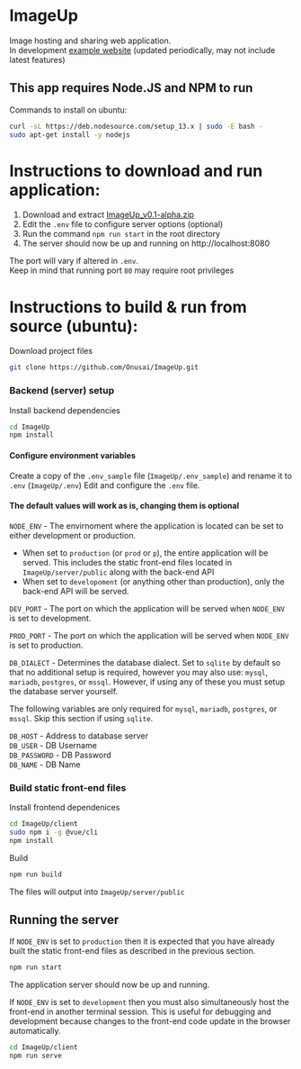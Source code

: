 # ImageUp

Image hosting and sharing web application.  
In development [example website](http://ec2-34-205-141-243.compute-1.amazonaws.com) (updated periodically, may not include latest features)

## This app requires Node.JS and NPM to run

Commands to install on ubuntu:

```bash
curl -sL https://deb.nodesource.com/setup_13.x | sudo -E bash -
sudo apt-get install -y nodejs
```

# Instructions to download and run application:

1. Download and extract [ImageUp_v0.1-alpha.zip](https://github.com/Onusai/ImageUp/releases/download/v0.1-alpha/ImageUp_v0.1-alpha.zip)
2. Edit the `.env` file to configure server options (optional)
3. Run the command `npm run start` in the root directory
4. The server should now be up and running on http://localhost:8080

The port will vary if altered in `.env`.  
Keep in mind that running port `80` may require root privileges

# Instructions to build & run from source (ubuntu):

Download project files

```bash
git clone https://github.com/Onusai/ImageUp.git
```

### Backend (server) setup

Install backend dependencies

```bash
cd ImageUp
npm install
```

#### Configure environment variables

Create a copy of the `.env_sample` file (`ImageUp/.env_sample`) and rename it to `.env` (`ImageUp/.env`)
Edit and configure the `.env` file.

#### The default values will work as is, changing them is optional

`NODE_ENV` - The envirnoment where the application is located can be set to either development or production.

- When set to `production` (or `prod` or `p`), the entire application will be served. This includes the static front-end files located in `ImageUp/server/public` along with the back-end API
- When set to `developoment` (or anything other than production), only the back-end API will be served.

`DEV_PORT` - The port on which the application will be served when `NODE_ENV` is set to development.

`PROD_PORT` - The port on which the application will be served when `NODE_ENV` is set to production.

`DB_DIALECT` - Determines the database dialect. Set to `sqlite` by default so that no additional setup is required, however you may also use: `mysql`, `mariadb`, `postgres`, or `mssql`. However, if using any of these you must setup the database server yourself.

The following variables are only required for `mysql`, `mariadb`, `postgres`, or `mssql`. Skip this section if using `sqlite`.

`DB_HOST` - Address to database server  
`DB_USER` - DB Username  
`DB_PASSWORD` - DB Password  
`DB_NAME` - DB Name

### Build static front-end files

Install frontend dependenices

```bash
cd ImageUp/client
sudo npm i -g @vue/cli
npm install
```

Build

```bash
npm run build
```

The files will output into `ImageUp/server/public`

## Running the server

If `NODE_ENV` is set to `production` then it is expected that you have already built the static front-end files as described in the previous section.

```bash
npm run start
```

The application server should now be up and running.

If `NODE_ENV` is set to `development` then you must also simultaneously host the front-end in another terminal session. This is useful for debugging and development because changes to the front-end code update in the browser automatically.

```bash
cd ImageUp/client
npm run serve
```
